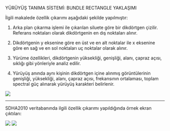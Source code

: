 

YÜRÜYÜŞ TANIMA SİSTEMİ: BUNDLE RECTANGLE YAKLAŞIMI

İlgili makalede özellik çıkarımı aşağıdaki şekilde yapılmıştır:

1) Arka plan çıkarma işlemi ile çıkarılan siluete göre bir dikdörtgen çizilir. Referans noktaları olarak dikdörtgenin en dış noktaları alınır.

2) Dikdörtgenin  y eksenine göre en üst ve en alt noktalar ile x eksenine göre en sağ ve en sol noktaları uç noktalar olarak alınır.

3) Yürüme özellikleri,  dikdörtgenin yüksekliği,  genişliği,  alanı,  çapraz açısı, sıklığı gibi yönleriyle analiz edilir.

4) Yürüyüş anında aynı kişinin dikdörtgen içine alınmış görüntülerinin genişliği, yüksekliği,  alanı,  çapraz açısı, frekansının ortalaması, toplam spectral güç alınarak yürüyüş karakteri belirlenir.

![](http://image.bayimg.com/2023e22af4a188207e51b7aa8fb219fc89678652.jpg)

---

SDHA2010 veritabanında ilgili özellik çıkarımı yapıldığında örnek ekran çıktıları:

![](http://s1.directupload.net/images/130424/5sdnabkg.jpg)
![](http://s2.ipicture.ru/uploads/20130424/pHAn4cZK.jpg)